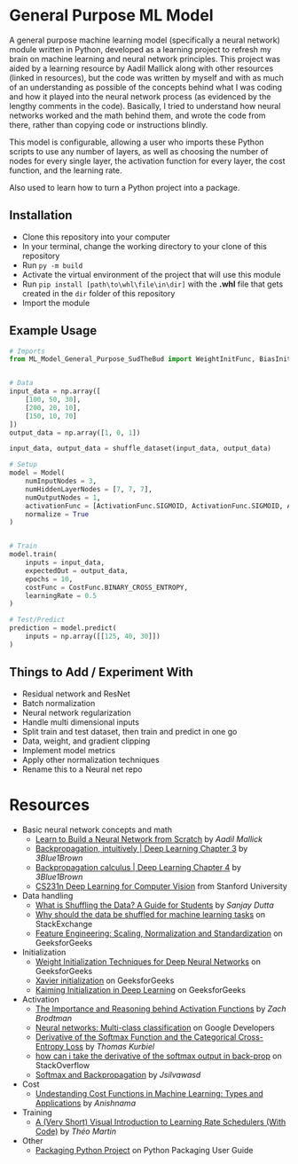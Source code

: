 # General Purpose ML Model

A general purpose machine learning model (specifically a neural network) module written in Python, developed as a learning project to refresh my brain on machine learning and neural network principles. This project was aided by a learning resource by Aadil Mallick along with other resources (linked in resources), but the code was written by myself and with as much of an understanding as possible of the concepts behind what I was coding and how it played into the neural network process (as evidenced by the lengthy comments in the code). Basically, I tried to understand how neural networks worked and the math behind them, and wrote the code from there, rather than copying code or instructions blindly.

This model is configurable, allowing a user who imports these Python scripts to use any number of layers, as well as choosing the number of nodes for every single layer, the activation function for every layer, the cost function, and the learning rate.

Also used to learn how to turn a Python project into a package.

## Installation
- Clone this repository into your computer
- In your terminal, change the working directory to your clone of this repository
- Run ```py -m build```
- Activate the virtual environment of the project that will use this module
- Run ```pip install [path\to\whl\file\in\dir]``` with the **.whl** file that gets created in the ```dir``` folder of this repository
- Import the module

## Example Usage

```python
# Imports
from ML_Model_General_Purpose_SudTheBud import WeightInitFunc, BiasInitFunc, ActivationFunc, CostFunc, LearningRateSchedulerFunc, shuffle_dataset, Model


# Data
input_data = np.array([
    [100, 50, 30],
    [200, 20, 10],
    [150, 10, 70]
])
output_data = np.array([1, 0, 1])

input_data, output_data = shuffle_dataset(input_data, output_data)

# Setup
model = Model(
    numInputNodes = 3,
    numHiddenLayerNodes = [7, 7, 7],
    numOutputNodes = 1,
    activationFunc = [ActivationFunc.SIGMOID, ActivationFunc.SIGMOID, ActivationFunc.RELU],
    normalize = True
)


# Train
model.train(
    inputs = input_data,
    expectedOut = output_data,
    epochs = 10,
    costFunc = CostFunc.BINARY_CROSS_ENTROPY,
    learningRate = 0.5
)

# Test/Predict
prediction = model.predict(
    inputs = np.array([[125, 40, 30]])
)
```

## Things to Add / Experiment With
- Residual network and ResNet
- Batch normalization
- Neural network regularization
- Handle multi dimensional inputs
- Split train and test dataset, then train and predict in one go
- Data, weight, and gradient clipping
- Implement model metrics
- Apply other normalization techniques
- Rename this to a Neural net repo

# Resources
- Basic neural network concepts and math
  - [Learn to Build a Neural Network from Scratch](https://medium.com/@waadlingaadil/learn-to-build-a-neural-network-from-scratch-yes-really-cac4ca457efc#:~:text=1) by _Aadil Mallick_
  - [Backpropagation, intuitively | Deep Learning Chapter 3](https://www.youtube.com/watch?v=Ilg3gGewQ5U) by _3Blue1Brown_
  - [Backpropagation calculus | Deep Learning Chapter 4](https://www.youtube.com/watch?v=Ilg3gGewQ5U) by _3Blue1Brown_
  - [CS231n Deep Learning for Computer Vision](https://cs231n.github.io/neural-networks-2/) from Stanford University
- Data handling
  - [What is Shuffling the Data? A Guide for Students](https://medium.com/@sanjay_dutta/what-is-shuffling-the-data-a-guide-for-students-0f874572baf6) by _Sanjay Dutta_
  - [Why should the data be shuffled for machine learning tasks](https://datascience.stackexchange.com/questions/24511/why-should-the-data-be-shuffled-for-machine-learning-tasks) on StackExchange
  - [Feature Engineering: Scaling, Normalization and Standardization](https://www.geeksforgeeks.org/machine-learning/Feature-Engineering-Scaling-Normalization-and-Standardization/) on GeeksforGeeks
- Initialization
  - [Weight Initialization Techniques for Deep Neural Networks](https://www.geeksforgeeks.org/machine-learning/weight-initialization-techniques-for-deep-neural-networks/) on GeeksforGeeks
  - [Xavier initialization](https://www.geeksforgeeks.org/deep-learning/xavier-initialization/) on GeeksforGeeks
  - [Kaiming Initialization in Deep Learning](https://www.geeksforgeeks.org/deep-learning/kaiming-initialization-in-deep-learning/) on GeeksforGeeks
- Activation
  - [The Importance and Reasoning behind Activation Functions](https://towardsdatascience.com/the-importance-and-reasoning-behind-activation-functions-4dc00e74db41/) by _Zach Brodtman_
  - [Neural networks: Multi-class classification](https://developers.google.com/machine-learning/crash-course/neural-networks/multi-class) on Google Developers
  - [Derivative of the Softmax Function and the Categorical Cross-Entropy Loss](https://medium.com/data-science/derivative-of-the-softmax-function-and-the-categorical-cross-entropy-loss-ffceefc081d1) by _Thomas Kurbiel_
  - [how can i take the derivative of the softmax output in back-prop](https://stackoverflow.com/questions/57631507/how-can-i-take-the-derivative-of-the-softmax-output-in-back-prop) on StackOverflow
  - [Softmax and Backpropagation](https://medium.com/@jsilvawasd/softmax-and-backpropagation-625c0c1f8241) by _Jsilvawasd_
- Cost
  - [Undestanding Cost Functions in Machine Learning: Types and Applications](https://medium.com/@anishnama20/understanding-cost-functions-in-machine-learning-types-and-applications-cd7d8cc4b47d) by _Anishnama_
- Training
  - [A (Very Short) Visual Introduction to Learning Rate Schedulers (With Code)](https://medium.com/@theom/a-very-short-visual-introduction-to-learning-rate-schedulers-with-code-189eddffdb00) by _Théo Martin_
- Other
  - [Packaging Python Project](https://packaging.python.org/en/latest/tutorials/packaging-projects) on Python Packaging User Guide